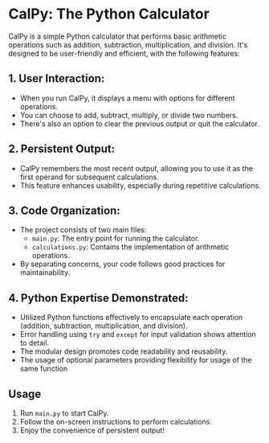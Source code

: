 # **CalPy: The Python Calculator**

CalPy is a simple Python calculator that performs basic arithmetic operations such as addition, subtraction, multiplication, and division. It's designed to be user-friendly and efficient, with the following features:

## 1. **User Interaction:**
   - When you run CalPy, it displays a menu with options for different operations.
   - You can choose to add, subtract, multiply, or divide two numbers.
   - There's also an option to clear the previous output or quit the calculator.

## 2. **Persistent Output:**
   - CalPy remembers the most recent output, allowing you to use it as the first operand for subsequent calculations.
   - This feature enhances usability, especially during repetitive calculations.

## 3. **Code Organization:**
   - The project consists of two main files:
     - `main.py`: The entry point for running the calculator.
     - `calculations.py`: Contains the implementation of arithmetic operations.
   - By separating concerns, your code follows good practices for maintainability.

## 4. **Python Expertise Demonstrated:**
   - Utilized Python functions effectively to encapsulate each operation (addition, subtraction, multiplication, and division).
   - Error handling using `try` and `except` for input validation shows attention to detail.
   - The modular design promotes code readability and reusability.
   - The usage of optional parameters providing flexibility for usage of the same function

## **Usage**
1. Run `main.py` to start CalPy.
2. Follow the on-screen instructions to perform calculations.
3. Enjoy the convenience of persistent output!
   
